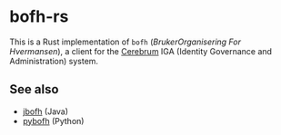 bofh-rs
=======

This is a Rust implementation of `bofh` (_BrukerOrganisering For Hvermansen_), a client for the [Cerebrum](https://github.com/unioslo/cerebrum) IGA (Identity Governance and Administration) system.

See also
--------

* [jbofh](https://github.com/unioslo/jbofh) (Java)
* [pybofh](https://github.com/unioslo/pybofh) (Python)
